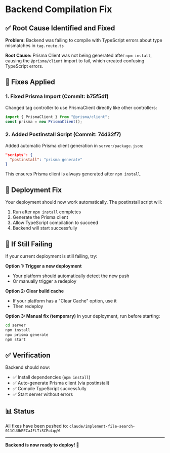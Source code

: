 # Backend Compilation Fix

## ✅ Root Cause Identified and Fixed

**Problem:** Backend was failing to compile with TypeScript errors about type mismatches in `tag.route.ts`

**Root Cause:** Prisma Client was not being generated after `npm install`, causing the `@prisma/client` import to fail, which created confusing TypeScript errors.

## 🔧 Fixes Applied

### 1. Fixed Prisma Import (Commit: b75f5df)
Changed tag controller to use PrismaClient directly like other controllers:
```typescript
import { PrismaClient } from "@prisma/client";
const prisma = new PrismaClient();
```

### 2. Added Postinstall Script (Commit: 74d32f7)
Added automatic Prisma client generation in `server/package.json`:
```json
"scripts": {
  "postinstall": "prisma generate"
}
```

This ensures Prisma client is always generated after `npm install`.

## 🚀 Deployment Fix

Your deployment should now work automatically. The postinstall script will:
1. Run after `npm install` completes
2. Generate the Prisma client
3. Allow TypeScript compilation to succeed
4. Backend will start successfully

## 🔄 If Still Failing

If your current deployment is still failing, try:

**Option 1: Trigger a new deployment**
- Your platform should automatically detect the new push
- Or manually trigger a redeploy

**Option 2: Clear build cache**
- If your platform has a "Clear Cache" option, use it
- Then redeploy

**Option 3: Manual fix (temporary)**
In your deployment, run before starting:
```bash
cd server
npm install
npx prisma generate
npm start
```

## ✅ Verification

Backend should now:
- ✅ Install dependencies (`npm install`)
- ✅ Auto-generate Prisma client (via postinstall)
- ✅ Compile TypeScript successfully
- ✅ Start server without errors

## 📊 Status

All fixes have been pushed to: `claude/implement-file-search-011CUUhEECaJFLTiSCEoLqgW`

---

**Backend is now ready to deploy! 🎉**
